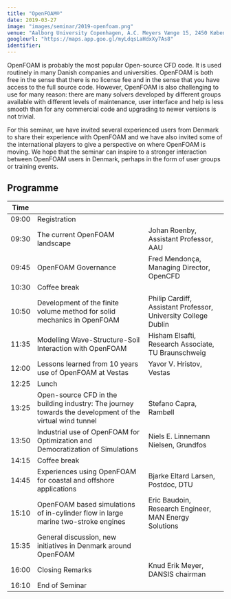 ```yaml
---
title: "OpenFOAM®"
date: 2019-03-27
image: "images/seminar/2019-openfoam.png"
venue: "Aalborg University Copenhagen, A.C. Meyers Vænge 15, 2450 København SV Seminarrum 1.008 (Auditoriet)"
googleurl: "https://maps.app.goo.gl/myLdqsLaHdxXy7As8"
identifier:
---
```


OpenFOAM is probably the most popular Open-source CFD code. It is used routinely in many Danish companies and universities. OpenFOAM is both free in the sense that there is no license fee and in the sense that you have access to the full source code. However, OpenFOAM is also challenging to use for many reason: there are many solvers developed by different groups available with different levels of maintenance, user interface and help is less smooth than for any commercial code and upgrading to newer versions is not trivial. 

For this seminar, we have invited several experienced users from Denmark to share their experience with OpenFOAM and we have also invited some of the international players to give a perspective on where OpenFOAM is moving. We hope that the seminar can inspire to a stronger interaction between OpenFOAM users in Denmark, perhaps in the form of user groups or training events.

## Programme

| Time  |             |             |
| ----- | ----------- | ----------- |
| 09:00 | Registration|             |
|09:30 | The current OpenFOAM landscape   | Johan Roenby, Assistant Professor, AAU  |
|09:45 | OpenFOAM Governance|  Fred Mendonça, Managing Director, OpenCFD |
| 10:30 | Coffee break | |
| 10:50 | Development of the finite volume method for solid mechanics in OpenFOAM  |Philip Cardiff, Assistant Professor, University College Dublin |
| 11:35 | Modelling Wave-Structure-Soil Interaction with OpenFOAM| Hisham Elsafti, Research Associate, TU Braunschweig |
| 12:00| Lessons learned from 10 years use of OpenFOAM at Vestas |Yavor V. Hristov, Vestas|
| 12:25|Lunch | |
| 13:25|Open-source CFD in the building industry: The journey towards the development of the virtual wind tunnel |Stefano Capra, Rambøll|
| 13:50|Industrial use of OpenFOAM for Optimization and Democratization of Simulations| Niels E. Linnemann Nielsen, Grundfos |
| 14:15|Coffee break| |
| 14:45|Experiences using OpenFOAM for coastal and offshore applications | Bjarke Eltard Larsen, Postdoc, DTU |
| 15:10|OpenFOAM based simulations of in-cylinder flow in large marine two-stroke engines | Eric Baudoin, Research Engineer, MAN Energy Solutions|
| 15:35|General discussion, new initiatives in Denmark around OpenFOAM | |
| 16:00|Closing Remarks |Knud Erik Meyer, DANSIS chairman |
| 16:10|End of Seminar| |